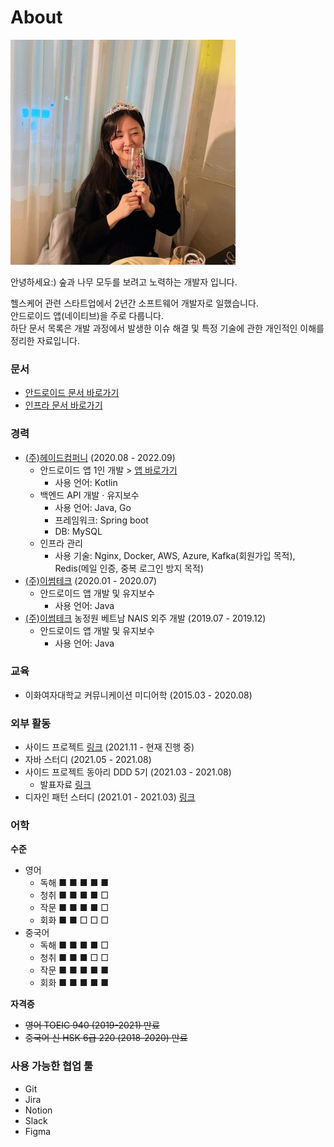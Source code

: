 # About

![Profile](/profile.jpeg)

안녕하세요:) 숲과 나무 모두를 보려고 노력하는 개발자 입니다.

헬스케어 관련 스타트업에서 2년간 소프트웨어 개발자로 일했습니다.</br>
안드로이드 앱(네이티브)을 주로 다룹니다.</br>
하단 문서 목록은 개발 과정에서 발생한 이슈 해결 및 특정 기술에 관한 개인적인 이해를 정리한 자료입니다.

### 문서
- [안드로이드 문서 바로가기](/android/android-docs.md)
- [인프라 문서 바로가기](/infra/infra-docs.md)

### 경력
- [(주)헤이드컴퍼니](https://www.hayd.app/) (2020.08 - 2022.09)
  - 안드로이드 앱 1인 개발 > [앱 바로가기](https://play.google.com/store/apps/details?id=app.hayd.android)
    - 사용 언어: Kotlin
  - 백엔드 API 개발 · 유지보수
    - 사용 언어: Java, Go
    - 프레임워크: Spring boot
    - DB: MySQL
  - 인프라 관리
    - 사용 기술: Nginx, Docker, AWS, Azure, Kafka(회원가입 목적), Redis(메일 인증, 중복 로그인 방지 목적)
- [(주)이썸테크](http://www.esumtech.com/) (2020.01 - 2020.07)
  - 안드로이드 앱 개발 및 유지보수
    - 사용 언어: Java
- [(주)이썸테크](http://www.esumtech.com/) 농정원 베트남 NAIS 외주 개발 (2019.07 - 2019.12)
  - 안드로이드 앱 개발 및 유지보수
    - 사용 언어: Java
  
### 교육
- 이화여자대학교 커뮤니케이션 미디어학 (2015.03 - 2020.08)

### 외부 활동
- 사이드 프로젝트 [링크](https://github.com/jjjlyn/moc-android) (2021.11 - 현재 진행 중)
- 자바 스터디 (2021.05 - 2021.08)
- 사이드 프로젝트 동아리 DDD 5기 (2021.03 - 2021.08)
  - 발표자료 [링크](https://github.com/jjjlyn/DDD-5-Android-Session)
- 디자인 패턴 스터디 (2021.01 - 2021.03) [링크](https://github.com/CS-Study-Team)

### 어학
**수준**
- 영어
  - 독해 ■ ■ ■ ■ ■
  - 청취 ■ ■ ■ ■ □
  - 작문 ■ ■ ■ ■ □
  - 회화 ■ ■ □ □ □
- 중국어
  - 독해 ■ ■ ■ ■ □
  - 청취 ■ ■ ■ □ □
  - 작문 ■ ■ ■ ■ ■
  - 회화 ■ ■ ■ ■ ■

**자격증**

- ~~영어 TOEIC 940 (2019-2021) 만료~~
- ~~중국어 신 HSK 6급 220 (2018-2020) 만료~~

### 사용 가능한 협업 툴
- Git
- Jira
- Notion
- Slack
- Figma